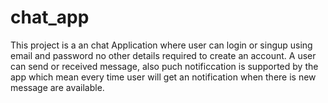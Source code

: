 # chat_app

This project is a an chat Application where user can login or singup using email and password no other details required to create an account. 
A user can send or received message, also puch notificcation is supported by the app which mean every time user will get an notification when there is new message are available.
